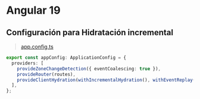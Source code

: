 # Angular 19

## Configuración para Hidratación incremental

> [app.config.ts](./src/app/app.config.ts)

```typescript
export const appConfig: ApplicationConfig = {
  providers: [
    provideZoneChangeDetection({ eventCoalescing: true }),
    provideRouter(routes),
    provideClientHydration(withIncrementalHydration(), withEventReplay()), // Se agrega el parámetro withIncrementalHydratation() en el provider providerClientHydratation()
  ],
};
```
